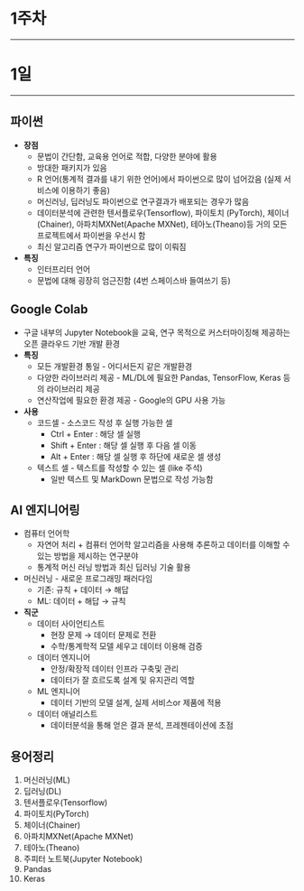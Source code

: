 # 1주차

---

# 1일

---

## 파이썬

- **장점**
    - 문법이 간단함, 교육용 언어로 적합, 다양한 분야에 활용
    - 방대한 패키지가 있음
    - R 언어(통계적 결과를 내기 위한 언어)에서 파이썬으로 많이 넘어갔음 (실제 서비스에 이용하기 좋음)
    - 머신러닝, 딥러닝도 파이썬으로 연구결과가 배포되는 경우가 많음
    - 데이터분석에 관련한 텐서플로우(Tensorflow), 파이토치 (PyTorch), 체이너(Chainer), 아파치MXNet(Apache MXNet), 테아노(Theano)등 거의 모든 프로젝트에서 파이썬을 우선시 함
    - 최신 알고리즘 연구가 파이썬으로 많이 이뤄짐
- **특징**
    - 인터프리터 언어
    - 문법에 대해 굉장히 엄근진함 (4번 스페이스바 들여쓰기 등)

## **Google Colab**

- 구글 내부의 Jupyter Notebook을 교육, 연구 목적으로 커스터마이징해 제공하는 오픈 클라우드 기반 개발 환경
- **특징**
    - 모든 개발환경 통일 - 어디서든지 같은 개발환경
    - 다양한 라이브러리 제공 - ML/DL에 필요한 Pandas, TensorFlow, Keras 등의 라이브러리 제공
    - 연산작업에 필요한 환경 제공 - Google의 GPU 사용 가능
- **사용**
    - 코드셀 - 소스코드 작성 후 실행 가능한 셀
        - Ctrl + Enter : 해당 셀 실행
        - Shift + Enter : 해당 셀 실행 후 다음 셀 이동
        - Alt + Enter : 해당 셀 실행 후 하단에 새로운 셀 생성
    - 텍스트 셀 - 텍스트를 작성할 수 있는 셀 (like 주석)
        - 일반 텍스트 및 MarkDown 문법으로 작성 가능함

## AI 엔지니어링

- 컴퓨터 언어학
    - 자연어 처리 + 컴퓨터 언어학 알고리즘을 사용해 추론하고 데이터를 이해할 수 있는 방법을 제시하는 연구분야
    - 통계적 머신 러닝 방법과 최신 딥러닝 기술 활용
- 머신러닝 - 새로운 프로그래밍 패러다임
    - 기존: 규칙 + 데이터 → 해답
    - ML: 데이터 + 해답 → 규칙
- **직군**
    - 데이터 사이언티스트
        - 현장 문제 → 데이터 문제로 전환
        - 수학/통계학적 모델 세우고 데이터 이용해 검증
    - 데이터 엔지니어
        - 안정/확장적 데이터 인프라 구축및 관리
        - 데이터가 잘 흐르도록 설계 및 유지관리 역할
    - ML  엔지니어
        - 데이터 기반의 모델 설계, 실제 서비스or 제품에 적용
    - 데이터 애널리스트
        - 데이터분석을 통해 얻은 결과 분석, 프레젠테이션에 초점



## 용어정리

1. 머신러닝(ML)
2. 딥러닝(DL)
3. 텐서플로우(Tensorflow)
4. 파이토치(PyTorch)
5. 체이너(Chainer)
6. 아파치MXNet(Apache MXNet)
7. 테아노(Theano)
8. 주피터 노트북(Jupyter Notebook)
9. Pandas
10. Keras